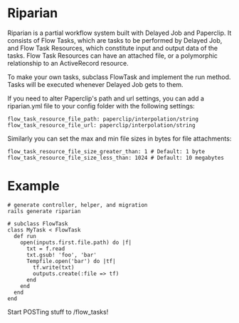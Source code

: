 # Riparian

Riparian is a partial workflow system built with Delayed Job and Paperclip. It
consists of Flow Tasks, which are tasks to be performed by Delayed Job, and
Flow Task Resources, which constitute input and output data of the tasks. Flow
Task Resources can have an attached file, or a polymorphic relationship to an
ActiveRecord resource.

To make your own tasks, subclass FlowTask and implement the run method. Tasks
will be executed whenever Delayed Job gets to them.

If you need to alter Paperclip's path and url settings, you can add a
riparian.yml file to your config folder with the following settings:

    flow_task_resource_file_path: paperclip/interpolation/string
    flow_task_resource_file_url: paperclip/interpolation/string

Similarly you can set the max and min file sizes in bytes for file 
attachments:

    flow_task_resource_file_size_greater_than: 1 # Default: 1 byte
    flow_task_resource_file_size_less_than: 1024 # Default: 10 megabytes


# Example

    # generate controller, helper, and migration
    rails generate riparian
    
    # subclass FlowTask
    class MyTask < FlowTask
      def run
        open(inputs.first.file.path) do |f|
          txt = f.read
          txt.gsub! 'foo', 'bar'
          Tempfile.open('bar') do |tf|
            tf.write(txt)
            outputs.create(:file => tf)
          end
        end
      end
    end

Start POSTing stuff to /flow_tasks!
